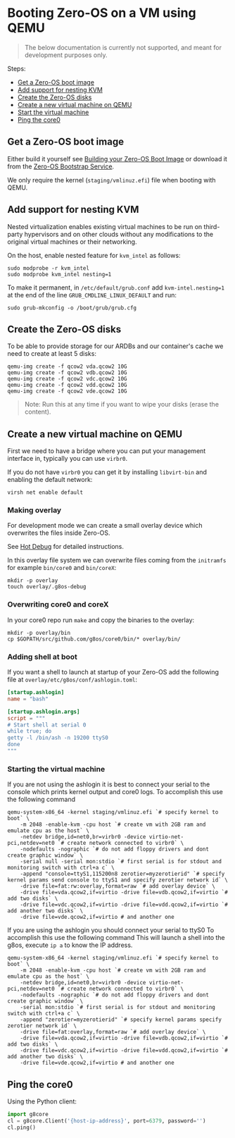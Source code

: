 # Booting Zero-OS on a VM using QEMU

> The below documentation is currently not supported, and meant for development purposes only.

Steps:

- [Get a Zero-OS boot image](#build-image)
- [Add support for nesting KVM](#nesting-kvm)
- [Create the Zero-OS disks](#create-disks)
- [Create a new virtual machine on QEMU](#create-vm)
- [Start the virtual machine](#start-vm)
- [Ping the core0](#ping-core0)


<a id="build-image"></a>
## Get a Zero-OS boot image

Either build it yourself see [Building your Zero-OS Boot Image](../building/README.md) or download it from the [Zero-OS Bootstrap Service](https://bootstrap.gig.tech/).

We only require the kernel (`staging/vmlinuz.efi`) file when booting with QEMU.

<a id="nesting-kvm"></a>
## Add support for nesting KVM

Nested virtualization enables existing virtual machines to be run on third-party hypervisors and on other clouds without any modifications to the original virtual machines or their networking.

On the host, enable nested feature for `kvm_intel` as follows:
```shell
sudo modprobe -r kvm_intel
sudo modprobe kvm_intel nesting=1
```

To make it permanent, in `/etc/default/grub.conf` add `kvm-intel.nesting=1` at the end of the line `GRUB_CMDLINE_LINUX_DEFAULT` and run:
```
sudo grub-mkconfig -o /boot/grub/grub.cfg
```

<a id="create-disks"></a>
## Create the Zero-OS disks

To be able to provide storage for our ARDBs and our container's cache we need to create at least 5 disks:

```shell
qemu-img create -f qcow2 vda.qcow2 10G
qemu-img create -f qcow2 vdb.qcow2 10G
qemu-img create -f qcow2 vdc.qcow2 10G
qemu-img create -f qcow2 vdd.qcow2 10G
qemu-img create -f qcow2 vde.qcow2 10G
```

> Note: Run this at any time if you want to wipe your disks (erase the content).

<a id="create-vm"></a>
## Create a new virtual machine on QEMU

First we need to have a bridge where you can put your management interface in, typically you can use `virbr0`.

If you do not have `virbr0` you can get it by installing `libvirt-bin` and enabling the default network:
```
virsh net enable default
```

### Making overlay

For development mode we can create a small overlay device which overwrites the files inside Zero-OS.

See [Hot Debug](https://github.com/g8os/initramfs/tree/1.1.0-alpha#hot-debug-inject-files-without-rebuilding-the-vmlinuz) for detailed instructions.

In this overlay file system we can overwrite files coming from the `initramfs` for example `bin/core0` and `bin/coreX`:

```shell
mkdir -p overlay
touch overlay/.g8os-debug
```

### Overwriting core0 and coreX

In your core0 repo run `make` and copy the binaries to the overlay:

```shell
mkdir -p overlay/bin
cp $GOPATH/src/github.com/g8os/core0/bin/* overlay/bin/
```

### Adding shell at boot

If you want a shell to launch at startup of your Zero-OS add the following file at `overlay/etc/g8os/conf/ashlogin.toml`:

```toml
[startup.ashlogin]
name = "bash"

[startup.ashlogin.args]
script = """
# Start shell at serial 0
while true; do
getty -l /bin/ash -n 19200 ttyS0
done
"""
```

### Starting the virtual machine

If you are not using the ashlogin it is best to connect your serial to the console which prints kernel output and core0 logs.
To accomplish this use the following command

```shell
qemu-system-x86_64 -kernel staging/vmlinuz.efi `# specify kernel to boot` \
    -m 2048 -enable-kvm -cpu host `# create vm with 2GB ram and emulate cpu as the host` \
    -netdev bridge,id=net0,br=virbr0 -device virtio-net-pci,netdev=net0 `# create network connected to virbr0` \
    -nodefaults -nographic `# do not add floppy drivers and dont create graphic window` \
    -serial null -serial mon:stdio `# first serial is for stdout and monitoring switch with ctrl+a c` \
    -append "console=ttyS1,115200n8 zerotier=myzerotierid" `# specify kernel params send console to ttyS1 and specify zerotier network id` \
    -drive file=fat:rw:overlay,format=raw `# add overlay device` \
    -drive file=vda.qcow2,if=virtio -drive file=vdb.qcow2,if=virtio `# add two disks` \
    -drive file=vdc.qcow2,if=virtio -drive file=vdd.qcow2,if=virtio `# add another two disks` \
    -drive file=vde.qcow2,if=virtio # and another one
```

If you are using the ashlogin you should connect your serial to ttyS0
To accomplish this use the following command
This will launch a shell into the g8os, execute `ip a` to know the IP address.

```shell
qemu-system-x86_64 -kernel staging/vmlinuz.efi `# specify kernel to boot` \
    -m 2048 -enable-kvm -cpu host `# create vm with 2GB ram and emulate cpu as the host` \
    -netdev bridge,id=net0,br=virbr0 -device virtio-net-pci,netdev=net0 `# create network connected to virbr0` \
    -nodefaults -nographic `# do not add floppy drivers and dont create graphic window` \
    -serial mon:stdio `# first serial is for stdout and monitoring switch with ctrl+a c` \
    -append "zerotier=myzerotierid" `# specify kernel params specify zerotier network id` \
    -drive file=fat:overlay,format=raw `# add overlay device` \
    -drive file=vda.qcow2,if=virtio -drive file=vdb.qcow2,if=virtio `# add two disks` \
    -drive file=vdc.qcow2,if=virtio -drive file=vdd.qcow2,if=virtio `# add another two disks` \
    -drive file=vde.qcow2,if=virtio # and another one
```


<a id="ping-core0"></a>
## Ping the core0

Using the Python client:

```python
import g8core
cl = g8core.Client('{host-ip-address}', port=6379, password='')
cl.ping()
```
